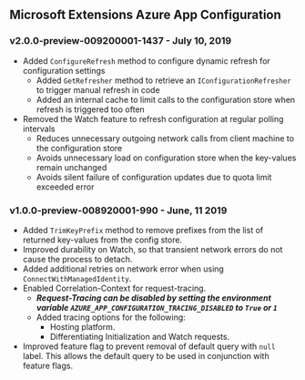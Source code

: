 ## Microsoft Extensions Azure App Configuration

### v2.0.0-preview-009200001-1437 - July 10, 2019
* Added `ConfigureRefresh` method to configure dynamic refresh for configuration settings
    * Added `GetRefresher` method to retrieve an `IConfigurationRefresher` to trigger manual refresh in code
    * Added an internal cache to limit calls to the configuration store when refresh is triggered too often
* Removed the Watch feature to refresh configuration at regular polling intervals
    * Reduces unnecessary outgoing network calls from client machine to the configuration store
    * Avoids unnecessary load on configuration store when the key-values remain unchanged
    * Avoids silent failure of configuration updates due to quota limit exceeded error

### v1.0.0-preview-008920001-990 - June, 11 2019
* Added `TrimKeyPrefix` method to remove prefixes from the list of returned key-values from the config store.
* Improved durability on Watch, so that transient network errors do not cause the process to detach.
* Added additional retries on network error when using `ConnectWithManagedIdentity`.
* Enabled Correlation-Context for request-tracing.
    * ***Request-Tracing can be disabled by setting the environment variable `AZURE_APP_CONFIGURATION_TRACING_DISABLED` to `True` or `1`***
    * Added tracing options for the following:
        * Hosting platform.
        * Differentiating Initialization and Watch requests.
* Improved feature flag to prevent removal of default query with `null` label. This allows the default query to be used in conjunction with feature flags.
